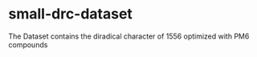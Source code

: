 # small-drc-dataset
The Dataset contains the diradical character of 1556 optimized with PM6 compounds 
